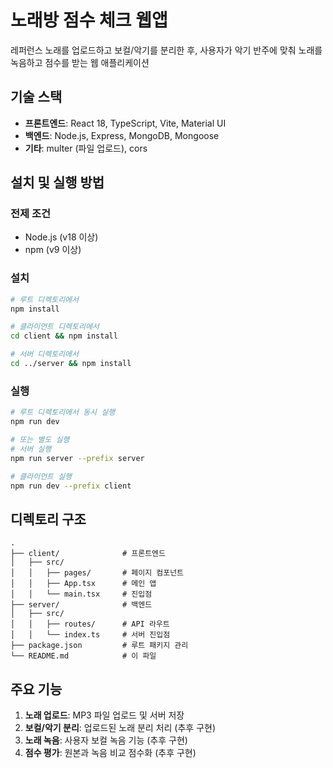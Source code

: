 # 노래방 점수 체크 웹앱

레퍼런스 노래를 업로드하고 보컬/악기를 분리한 후, 사용자가 악기 반주에 맞춰 노래를 녹음하고 점수를 받는 웹 애플리케이션

## 기술 스택
- **프론트엔드**: React 18, TypeScript, Vite, Material UI
- **백엔드**: Node.js, Express, MongoDB, Mongoose
- **기타**: multer (파일 업로드), cors

## 설치 및 실행 방법

### 전제 조건
- Node.js (v18 이상)
- npm (v9 이상)

### 설치
```bash
# 루트 디렉토리에서
npm install

# 클라이언트 디렉토리에서
cd client && npm install

# 서버 디렉토리에서
cd ../server && npm install
```

### 실행
```bash
# 루트 디렉토리에서 동시 실행
npm run dev

# 또는 별도 실행
# 서버 실행
npm run server --prefix server

# 클라이언트 실행
npm run dev --prefix client
```

## 디렉토리 구조
```
.
├── client/              # 프론트엔드
│   ├── src/
│   │   ├── pages/       # 페이지 컴포넌트
│   │   ├── App.tsx      # 메인 앱
│   │   └── main.tsx     # 진입점
├── server/              # 백엔드
│   ├── src/
│   │   ├── routes/      # API 라우트
│   │   └── index.ts     # 서버 진입점
├── package.json         # 루트 패키지 관리
└── README.md            # 이 파일
```

## 주요 기능
1. **노래 업로드**: MP3 파일 업로드 및 서버 저장
2. **보컬/악기 분리**: 업로드된 노래 분리 처리 (추후 구현)
3. **노래 녹음**: 사용자 보컬 녹음 기능 (추후 구현)
4. **점수 평가**: 원본과 녹음 비교 점수화 (추후 구현)
